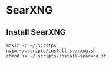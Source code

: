 # SearXNG

## Install SearXNG
[]()
```
mdkir -p ~/.scritps
nvim ~/.scripts/install-searxng.sh
chmod +x ~/.scripts/install-searxng.sh
```
